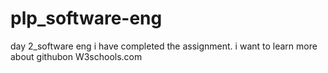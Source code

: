 # plp_software-eng
day 2_software eng
i have completed the assignment.
i want to learn more about githubon W3schools.com
